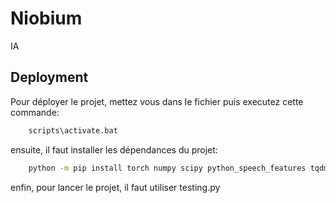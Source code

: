 # Niobium

IA


## Deployment

Pour déployer le projet, mettez vous dans le fichier puis executez cette commande:

```bash
    scripts\activate.bat
```

ensuite, il faut installer les dépendances du projet:

```bash
    python -m pip install torch numpy scipy python_speech_features tqdm
```

enfin, pour lancer le projet, il faut utiliser testing.py
